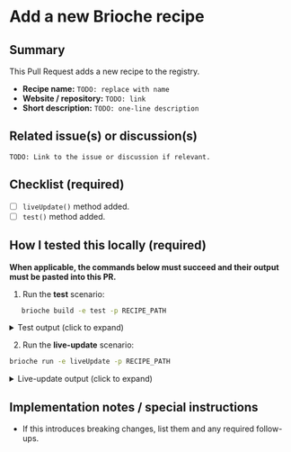 # Add a new Brioche recipe

## Summary

This Pull Request adds a new recipe to the registry.

- **Recipe name:** `TODO: replace with name`
- **Website / repository:** `TODO: link`
- **Short description:** `TODO: one-line description`

## Related issue(s) or discussion(s)

`TODO: Link to the issue or discussion if relevant.`

## Checklist (required)

- [ ] `liveUpdate()` method added.
- [ ] `test()` method added.

## How I tested this locally (required)

**When applicable, the commands below must succeed and their output must be pasted into this PR.**

1. Run the **test** scenario:

```bash
   brioche build -e test -p RECIPE_PATH
```

<details><summary>Test output (click to expand)</summary>
<p>

```
TODO: paste the relevant output here
```

</p>
</details>

2. Run the **live-update** scenario:

```bash
brioche run -e liveUpdate -p RECIPE_PATH
```

<details><summary>Live-update output (click to expand)</summary>
<p>

```bash
TODO: paste the relevant output here
```

</p>
</details>

## Implementation notes / special instructions

- If this introduces breaking changes, list them and any required follow-ups.
